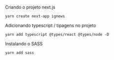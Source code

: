 Criando o projeto next.js
```
yarn create next-app ignews
```
Adicionando typescript / tipagens no projeto
```
yarn add typescript @types/react @types/node -D
```
Instalando o SASS
```
yarn add sass
```